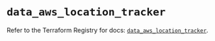# `data_aws_location_tracker`

Refer to the Terraform Registry for docs: [`data_aws_location_tracker`](https://registry.terraform.io/providers/hashicorp/aws/6.0.0/docs/data-sources/location_tracker).

